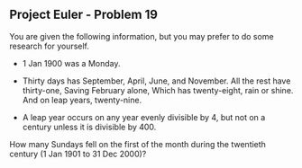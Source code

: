 ## Project Euler - Problem 19

You are given the following information, but you may prefer to do some research for yourself.

- 1 Jan 1900 was a Monday.

- Thirty days has September,
  April, June, and November.
  All the rest have thirty-one,
  Saving February alone,
  Which has twenty-eight, rain or shine.
  And on leap years, twenty-nine.
 
- A leap year occurs on any year evenly divisible by 4, but not on a century unless it is divisible by 400.

How many Sundays fell on the first of the month during the twentieth century (1 Jan 1901 to 31 Dec 2000)?
